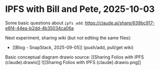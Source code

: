 # IPFS with Bill and Pete, 2025-10-03

Some basic questions about `ipfs add`: <https://claude.ai/share/639bc917-e6f4-44ea-b2dd-4b35034ca06a>

Next experiment, sharing wiki (but not editing the same files):
- [[Blog - SnapStack, 2025-09-05]] (push/add, pull/get wiki)

Basic conceptual diagram
drawio source: [[Sharing Folios with IPFS (claude).drawio]] 
![[Sharing Folios with IPFS (claude).drawio.png]]